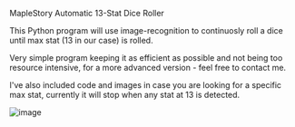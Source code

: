 MapleStory Automatic 13-Stat Dice Roller

This Python program will use image-recognition to continuosly roll a dice until max stat (13 in our case) is rolled.

Very simple program keeping it as efficient as possible and not being too resource intensive, for a more advanced version - feel free to contact me.

I've also included code and images in case you are looking for a specific max stat, currently it will stop when any stat at 13 is detected.

![image](https://github.com/user-attachments/assets/fc24d9da-379a-4eab-924c-df302806d56b)
